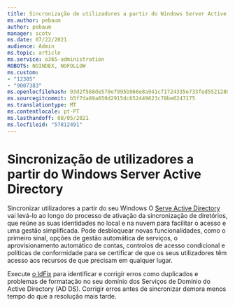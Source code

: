 ```yaml
---
title: Sincronização de utilizadores a partir do Windows Server Active Directory
ms.author: pebaum
author: pebaum
manager: scotv
ms.date: 07/22/2021
audience: Admin
ms.topic: article
ms.service: o365-administration
ROBOTS: NOINDEX, NOFOLLOW
ms.custom:
- "12305"
- "9007383"
ms.openlocfilehash: 93d2f568de570ef995b966e8a941cf1724335e733fed5521280396516437d698
ms.sourcegitcommit: b5f7da89a650d2915dc652449623c78be6247175
ms.translationtype: MT
ms.contentlocale: pt-PT
ms.lasthandoff: 08/05/2021
ms.locfileid: "57812491"
---
```

# <a name="sync-users-from-your-windows-server-active-directory"></a>Sincronização de utilizadores a partir do Windows Server Active Directory

Sincronizar utilizadores a partir do seu Windows O [Serve Active Directory](https://admin.microsoft.com/AdminPortal/Home#/featureexplorer/security/Identity) vai levá-lo ao longo do processo de ativação da sincronização de diretórios, que reúne as suas identidades no local e na nuvem para facilitar o acesso e uma gestão simplificada. Pode desbloquear novas funcionalidades, como o primeiro sinal, opções de gestão automática de serviços, o aprovisionamento automático de contas, controlos de acesso condicional e políticas de conformidade para se certificar de que os seus utilizadores têm acesso aos recursos de que precisam em qualquer lugar. 

Execute [o IdFix](https://admin.microsoft.com/Adminportal/Home?source=applauncher#/modernonboarding/IdentityWizard) para identificar e corrigir erros como duplicados e problemas de formatação no seu domínio dos Serviços de Domínio do Active Directory (AD DS). Corrigir erros antes de sincronizar demora menos tempo do que a resolução mais tarde.

